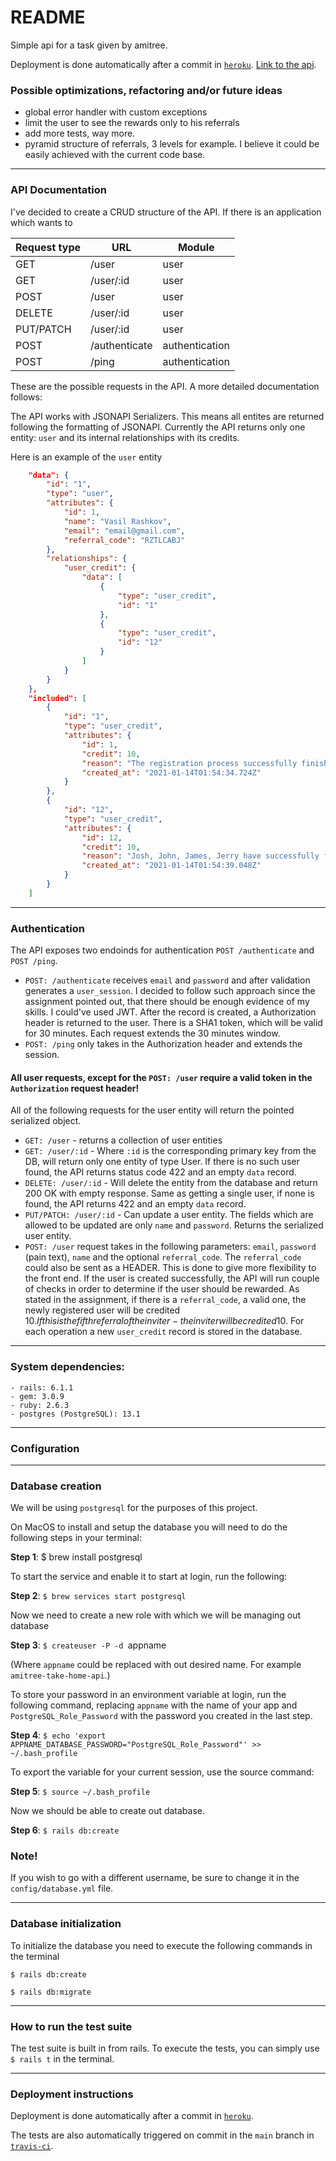 # README
  
Simple api for a task given by amitree.

Deployment is done automatically after a commit in [`heroku`](https://frozen-gorge-25653.herokuapp.com/). 
[Link to the api](https://frozen-gorge-25653.herokuapp.com/user).


### Possible optimizations, refactoring and/or future ideas

- global error handler with custom exceptions 
- limit the user to see the rewards only to his referrals 
- add more tests, way more.
- pyramid structure of referrals, 3 levels for example. I believe it could be easily achieved with the current code base.

---

### API Documentation

I've decided to create a CRUD structure of the API. If there is an application which wants to  


| Request type  | URL           | Module           |
| ------------- | ------------- | ---------------- |
| GET           | /user         | user             |
| GET           | /user/:id     | user             |
| POST          | /user         | user             |
| DELETE        | /user/:id     | user             |
| PUT/PATCH     | /user/:id     | user             |
| POST          | /authenticate | authentication   |
| POST          | /ping         | authentication   |

These are the possible requests in the API. A more detailed documentation follows:

The API works with JSONAPI Serializers. This means all entites are returned following the formatting of JSONAPI.
Currently the API returns only one entity: `user` and its internal relationships with its credits.

Here is an example of the `user` entity

``` json
	"data": {
        "id": "1",
        "type": "user",
        "attributes": {
            "id": 1,
            "name": "Vasil Rashkov",
            "email": "email@gmail.com",
            "referral_code": "RZTLCABJ"
        },
        "relationships": {
            "user_credit": {
                "data": [
                    {
                        "type": "user_credit",
                        "id": "1"
                    },
                    {
                        "type": "user_credit",
                        "id": "12"
                    }
                ]
            }
        }
    },
    "included": [
        {
            "id": "1",
            "type": "user_credit",
            "attributes": {
                "id": 1,
                "credit": 10,
                "reason": "The registration process successfully finished!",
                "created_at": "2021-01-14T01:54:34.724Z"
            }
        },
        {
            "id": "12",
            "type": "user_credit",
            "attributes": {
                "id": 12,
                "credit": 10,
                "reason": "Josh, John, James, Jerry have successfully finished the registration process!",
                "created_at": "2021-01-14T01:54:39.048Z"
            }
        }
    ]
```

---

### Authentication

The API exposes two endoinds for authentication `POST /authenticate` and `POST /ping`.

- `POST: /authenticate` receives `email` and `password` and after validation generates a `user_session`. I decided to follow such approach since the assignment pointed out, that there should be enough evidence of my skills. I could've used JWT. After the record is created, a Authorization header is returned to the user. There is a SHA1 token, which will be valid for 30 minutes. Each request extends the 30 minutes window.
- `POST: /ping` only takes in the Authorization header and extends the session.

#### All user requests, except for the `POST: /user` require a valid token in the `Authorization` request header! 


All of the following requests for the user entity will return the pointed serialized object.

- `GET: /user` - returns a collection of user entities
- `GET: /user/:id` - Where `:id` is the corresponding primary key from the DB, will return only one entity of type User. If there is no such user found, the API returns status code 422 and an empty `data` record.
- `DELETE: /user/:id` - Will delete the entity from the database and return 200 OK with empty response. Same as getting a single user, if none is found, the API returns 422 and an empty `data` record. 
- `PUT/PATCH: /user/:id` - Can update a user entity. The fields which are allowed to be updated are only `name` and `password`. Returns the serialized user entity.
- `POST: /user` request takes in the following parameters: `email`, `password` (pain text), `name` and the optional `referral_code`. The `referral_code` could also be sent as a HEADER. This is done to give more flexibility to the front end. If the user is created successfully, the API will run couple of checks in order to determine if the user should be rewarded. As stated in the assignment, if there is a `referral_code`, a valid one, the newly registered user will be credited 10$. If this is the fifth referral of the inviter - the inviter will be credited 10$. For each operation a new `user_credit` record is stored in the database. 

---


### System dependencies:

    - rails: 6.1.1
    - gem: 3.0.9
    - ruby: 2.6.3
    - postgres (PostgreSQL): 13.1
---

### Configuration


---

### Database creation

We will be using ```postgresql``` for the purposes of this project. 

On MacOS to install and setup the database you will need to do the following steps in your terminal:

**Step 1**: $ brew install postgresql

To start the service and enable it to start at login, run the following:

**Step 2**: ```$ brew services start postgresql```

Now we need to create a new role with which we will be managing out database

**Step 3**: ```$ createuser -P -d ```appname``` ```

(Where ```appname``` could be replaced with out desired name. For example ```amitree-take-home-api```.)
        
To store your password in an environment variable at login, run the following command, replacing ```appname``` with the name of your app and ```PostgreSQL_Role_Password``` with the password you created in the last step.

**Step 4**: ```$ echo 'export APPNAME_DATABASE_PASSWORD="PostgreSQL_Role_Password"' >> ~/.bash_profile```

To export the variable for your current session, use the source command:

**Step 5**: ```$ source ~/.bash_profile```

Now we should be able to create out database.

**Step 6**: ```$ rails db:create```

### Note!
If you wish to go with a different username, be sure to change it in the ```config/database.yml``` file.

---

### Database initialization

To initialize the database you need to execute the following commands in the terminal

```$ rails db:create```

```$ rails db:migrate```


---

### How to run the test suite

The test suite is built in from rails. To execute the tests, you can simply use ```$ rails t``` in the terminal.


---

### Deployment instructions

Deployment is done automatically after a commit in [`heroku`](https://frozen-gorge-25653.herokuapp.com/). 

The tests are also automatically triggered on commit in the `main` branch in [`travis-ci`](https://travis-ci.com/github/vshaddix/Amitree-take-home-api).

